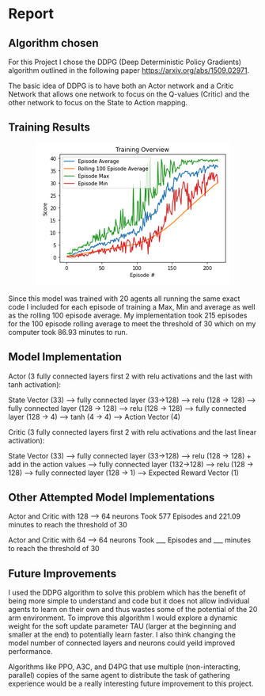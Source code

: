 # Report

## Algorithm chosen

For this Project I chose the DDPG (Deep Deterministic Policy Gradients) algorithm outlined in the following paper https://arxiv.org/abs/1509.02971. 

The basic idea of DDPG is to have both an Actor network and a Critic Network that allows one network to focus on the Q-values (Critic) and the other network to focus on the State to Action mapping. 

## Training Results

<div style="text-align:center"><img src="/TrainingScores.png" /></div>

Since this model was trained with 20 agents all running the same exact code I included for each episode of training a Max, Min and average as well as the rolling 100 episode average. My implementation took 215 episodes for the 100 episode rolling average to meet the threshold of 30 which on my computer took 86.93 minutes to run.

## Model Implementation

Actor (3 fully connected layers first 2 with relu activations and the last with tanh activation):

State Vector (33) --> fully connected layer (33->128) --> relu (128 -> 128) --> fully connected layer (128 -> 128) --> relu (128 -> 128) --> fully connected layer (128 -> 4) --> tanh (4 -> 4) --> Action Vector (4)

Critic (3 fully connected layers first 2 with relu activations and the last linear activation):

State Vector (33) --> fully connected layer (33->128) --> relu (128 -> 128) + add in the action values -->  fully connected layer (132->128) --> relu (128 -> 128) --> fully connected layer (128 -> 1) --> Expected Reward Vector (1)

## Other Attempted Model Implementations

Actor and Critic with 128 --> 64 neurons Took 577 Episodes and 221.09 minutes to reach the threshold of 30


Actor and Critic with 64 --> 64 neurons Took ___ Episodes and ___ minutes to reach the threshold of 30


## Future Improvements

I used the DDPG algorithm to solve this problem which has the benefit of being more simple to understand and code but it does not allow individual agents to learn on their own and thus wastes some of the potential of the 20 arm environment. To improve this algorithm I would explore a dynamic weight for the soft update parameter TAU (larger at the beginning and smaller at the end) to potentially learn faster. I also think changing the model number of connected layers and neurons could yeild improved performance.

Algorithms like PPO, A3C, and D4PG that use multiple (non-interacting, parallel) copies of the same agent to distribute the task of gathering experience would be a really interesting future improvement to this project.
